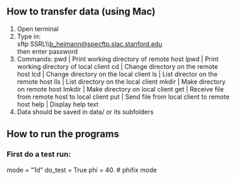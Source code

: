 ## How to transfer data (using Mac)
1. Open terminal
2. Type in:    
    sftp SSRL\\\\b_heimann@specftp.slac.stanford.edu   
then enter password   
3. Commands: 
 pwd    | Print working directory of remote host
 lpwd   | Print working directory of local client
 cd     | Change directory on the remote host
 lcd    | Change directory on the local client
 ls     | List director on the remote host
 lls    | List directory on the local client
 mkdir  | Make directory on remote host
 lmkdir | Make directory on local client
 get    | Receive file from remote host to local client
 put    | Send file from local client to remote host
 help   | Display help text
4. Data should be saved in data/ or its subfolders 


## How to run the programs
### First do a test run:
mode = "1d"
do_test = True
phi = 40. # phifix mode

